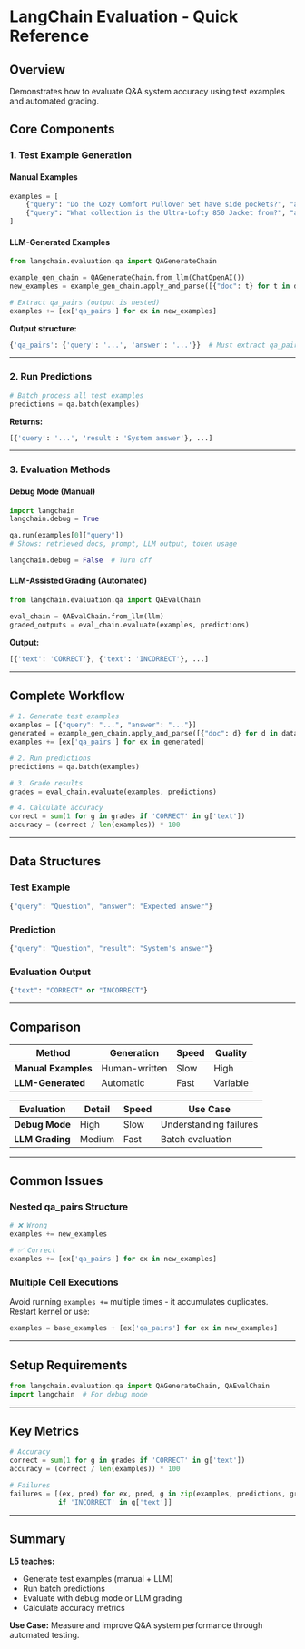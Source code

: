 # LangChain Evaluation - Quick Reference

## Overview
Demonstrates how to evaluate Q&A system accuracy using test examples and automated grading.

## Core Components

### 1. Test Example Generation

#### Manual Examples
```python
examples = [
    {"query": "Do the Cozy Comfort Pullover Set have side pockets?", "answer": "Yes"},
    {"query": "What collection is the Ultra-Lofty 850 Jacket from?", "answer": "The DownTek collection"}
]
```

#### LLM-Generated Examples
```python
from langchain.evaluation.qa import QAGenerateChain

example_gen_chain = QAGenerateChain.from_llm(ChatOpenAI())
new_examples = example_gen_chain.apply_and_parse([{"doc": t} for t in data[:5]])

# Extract qa_pairs (output is nested)
examples += [ex['qa_pairs'] for ex in new_examples]
```

**Output structure:**
```python
{'qa_pairs': {'query': '...', 'answer': '...'}}  # Must extract qa_pairs
```

---

### 2. Run Predictions

```python
# Batch process all test examples
predictions = qa.batch(examples)
```

**Returns:**
```python
[{'query': '...', 'result': 'System answer'}, ...]
```

---

### 3. Evaluation Methods

#### Debug Mode (Manual)
```python
import langchain
langchain.debug = True

qa.run(examples[0]["query"])
# Shows: retrieved docs, prompt, LLM output, token usage

langchain.debug = False  # Turn off
```

#### LLM-Assisted Grading (Automated)
```python
from langchain.evaluation.qa import QAEvalChain

eval_chain = QAEvalChain.from_llm(llm)
graded_outputs = eval_chain.evaluate(examples, predictions)
```

**Output:**
```python
[{'text': 'CORRECT'}, {'text': 'INCORRECT'}, ...]
```

---

## Complete Workflow

```python
# 1. Generate test examples
examples = [{"query": "...", "answer": "..."}]
generated = example_gen_chain.apply_and_parse([{"doc": d} for d in data[:5]])
examples += [ex['qa_pairs'] for ex in generated]

# 2. Run predictions
predictions = qa.batch(examples)

# 3. Grade results
grades = eval_chain.evaluate(examples, predictions)

# 4. Calculate accuracy
correct = sum(1 for g in grades if 'CORRECT' in g['text'])
accuracy = (correct / len(examples)) * 100
```

---

## Data Structures

### Test Example
```python
{"query": "Question", "answer": "Expected answer"}
```

### Prediction
```python
{"query": "Question", "result": "System's answer"}
```

### Evaluation Output
```python
{"text": "CORRECT" or "INCORRECT"}
```

---

## Comparison

| Method | Generation | Speed | Quality |
|--------|-----------|-------|---------|
| **Manual Examples** | Human-written | Slow | High |
| **LLM-Generated** | Automatic | Fast | Variable |

| Evaluation | Detail | Speed | Use Case |
|-----------|--------|-------|----------|
| **Debug Mode** | High | Slow | Understanding failures |
| **LLM Grading** | Medium | Fast | Batch evaluation |

---

## Common Issues

### Nested qa_pairs Structure
```python
# ❌ Wrong
examples += new_examples

# ✅ Correct  
examples += [ex['qa_pairs'] for ex in new_examples]
```

### Multiple Cell Executions
Avoid running `examples +=` multiple times - it accumulates duplicates. Restart kernel or use:
```python
examples = base_examples + [ex['qa_pairs'] for ex in new_examples]
```

---

## Setup Requirements

```python
from langchain.evaluation.qa import QAGenerateChain, QAEvalChain
import langchain  # For debug mode
```

---

## Key Metrics

```python
# Accuracy
correct = sum(1 for g in grades if 'CORRECT' in g['text'])
accuracy = (correct / len(examples)) * 100

# Failures
failures = [(ex, pred) for ex, pred, g in zip(examples, predictions, grades) 
            if 'INCORRECT' in g['text']]
```

---

## Summary

**L5 teaches:**
- Generate test examples (manual + LLM)
- Run batch predictions
- Evaluate with debug mode or LLM grading
- Calculate accuracy metrics

**Use Case:** Measure and improve Q&A system performance through automated testing.

